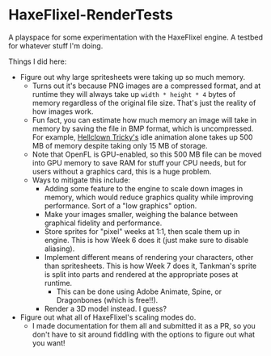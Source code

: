 # HaxeFlixel-RenderTests

A playspace for some experimentation with the HaxeFlixel engine. A testbed for whatever stuff I'm doing.

Things I did here:

* Figure out why large spritesheets were taking up so much memory. 
  - Turns out it's because PNG images are a compressed format, and at runtime they will always take up `width * height * 4` bytes of memory regardless of the original file size. That's just the reality of how images work.
  - Fun fact, you can estimate how much memory an image will take in memory by saving the file in BMP format, which is uncompressed. For example, [Hellclown Tricky's](https://youtu.be/mqo-TUeP8Ro?t=402) idle animation alone takes up 500 MB of memory despite taking only 15 MB of storage.
  - Note that OpenFL is GPU-enabled, so this 500 MB file can be moved into GPU memory to save RAM for stuff your CPU needs, but for users without a graphics card, this is a huge problem.
  - Ways to mitigate this include:
    - Adding some feature to the engine to scale down images in memory, which would reduce graphics quality while improving performance. Sort of a "low graphics" option.
    - Make your images smaller, weighing the balance between graphical fidelity and performance.
    - Store sprites for "pixel" weeks at 1:1, then scale them up in engine. This is how Week 6 does it (just make sure to disable aliasing).
    - Implement different means of rendering your characters, other than spritesheets. This is how Week 7 does it, Tankman's sprite is split into parts and rendered at the appropriate poses at runtime.
      - This can be done using Adobe Animate, Spine, or Dragonbones (which is free!!).
    - Render a 3D model instead. I guess?
* Figure out what all of HaxeFlixel's scaling modes do.
  - I made documentation for them all and submitted it as a PR, so you don't have to sit around fiddling with the options to figure out what you want!
